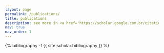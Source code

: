 ```yaml
---
layout: page
permalink: /publications/
title: publications
description: see more in <a href='https://scholar.google.com.br/citations?user=_kYz-aIAAAAJ'>google scholar</a>
nav: true
nav_order: 1
---
```

<!-- _pages/publications.md -->
<div class="publications">

{% bibliography -f {{ site.scholar.bibliography }} %}

</div>
